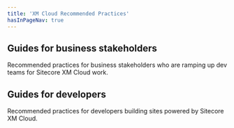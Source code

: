 ```yaml
---
title: 'XM Cloud Recommended Practices'
hasInPageNav: true
---
```


## Guides for business stakeholders
Recommended practices for business stakeholders who are ramping up dev teams for Sitecore XM Cloud work.

## Guides for developers
Recommended practices for developers building sites powered by Sitecore XM Cloud.
